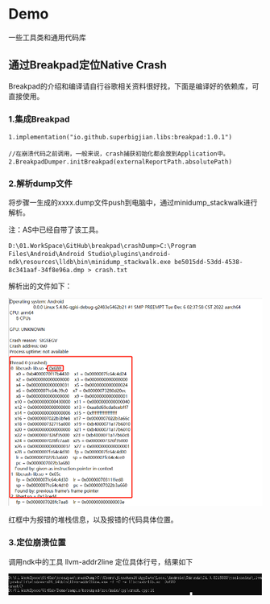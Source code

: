 # Demo

一些工具类和通用代码库

## 通过Breakpad定位Native Crash

Breakpad的介绍和编译请自行谷歌相关资料很好找，下面是编译好的依赖库，可直接使用。

### 1.集成Breakpad

```
1.implementation("io.github.superbigjian.libs:breakpad:1.0.1")

//在崩溃代码之前调用，一般来说，crash捕获初始化都会放到Application中。
2.BreakpadDumper.initBreakpad(externalReportPath.absolutePath)
```

### 2.解析dump文件

将步骤一生成的xxxx.dump文件push到电脑中，通过minidump_stackwalk进行解析。

注：AS中已经自带了该工具。

```
D:\01.WorkSpace\GitHub\breakpad\crashDump>C:\Program Files\Android\Android Studio\plugins\android-ndk\resources\lldb\bin\minidump_stackwalk.exe be5015dd-53dd-4538-8c341aaf-34f8e96a.dmp > crash.txt
```

解析出的文件如下：


![1](https://raw.githubusercontent.com/SuperBigJian/Images/main/breakpad/1.jpg)

红框中为报错的堆栈信息，以及报错的代码具体位置。

### 3.定位崩溃位置

调用ndk中的工具 llvm-addr2line 定位具体行号，结果如下


![2](https://raw.githubusercontent.com/SuperBigJian/Images/main/breakpad/2.png)
